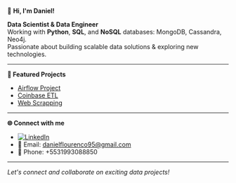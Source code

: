 👋 **Hi, I'm Daniel!**

**Data Scientist & Data Engineer**  
Working with **Python**, **SQL**, and **NoSQL** databases: MongoDB, Cassandra, Neo4j.  
Passionate about building scalable data solutions & exploring new technologies.

---

**🚀 Featured Projects**
- [Airflow Project](https://github.com/flourenco-daniel/airflow_project)
- [Coinbase ETL](https://github.com/flourenco-daniel/etl_jornada/)
- [Web Scrapping](https://github.com/flourenco-daniel/scraping_jornada)

---

**🌐 Connect with me**

- [![LinkedIn](https://img.shields.io/badge/LinkedIn-blue?logo=linkedin&logoColor=white)]((https://www.linkedin.com/in/daniel-lourenco-data/))
- 📧 Email: danielflourenco95@gmail.com
- 📱 Phone: +5531993088850
---

*Let's connect and collaborate on exciting data projects!*
